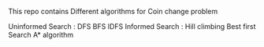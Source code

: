This repo contains Different algorithms for Coin change problem

Uninformed Search :
    DFS
    BFS
    IDFS
Informed Search :
    Hill climbing 
    Best first Search
    A* algorithm